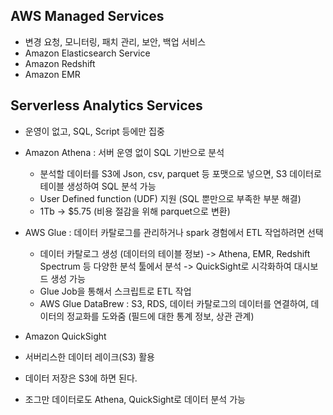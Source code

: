 ## AWS Managed Services
- 변경 요청, 모니터링, 패치 관리, 보안, 백업 서비스
- Amazon Elasticsearch Service
- Amazon Redshift
- Amazon EMR

## Serverless Analytics Services
- 운영이 없고, SQL, Script 등에만 집중
- Amazon Athena : 서버 운영 없이 SQL 기반으로 분석
    - 분석할 데이터를 S3에 Json, csv, parquet 등 포맷으로 넣으면, S3 데이터로 테이블 생성하여 SQL 분석 가능
    - User Defined function (UDF) 지원 (SQL 뿐만으로 부족한 부분 해결)
    - 1Tb -> $5.75 (비용 절감을 위해 parquet으로 변환)
- AWS Glue : 데이터 카탈로그를 관리하거나 spark 경험에서 ETL 작업하려면 선택
    - 데이터 카탈로그 생성 (데이터의 테이블 정보) -> Athena, EMR, Redshift Spectrum 등 다양한 분석 툴에서 분석 -> QuickSight로 시각화하여 대시보드 생성 가능
    - Glue Job을 통해서 스크립트로 ETL 작업
    - AWS Glue DataBrew : S3, RDS, 데이터 카탈로그의 데이터를 연결하여, 데이터의 정교화를 도와줌 (필드에 대한 통계 정보, 상관 관계)
- Amazon QuickSight
- 서버리스한 데이터 레이크(S3) 활용

- 데이터 저장은 S3에 하면 된다.

- 조그만 데이터로도 Athena, QuickSight로 데이터 분석 가능
